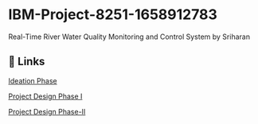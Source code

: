 # IBM-Project-8251-1658912783

Real-Time River Water Quality Monitoring and Control System
by Sriharan 
## 🔗 Links

[Ideation Phase](https://github.com/IBM-EPBL/IBM-Project-8251-1658912783/tree/main/Project_Design_and%20_Planning/Ideation%20Phase)

[Project Design Phase I](https://github.com/IBM-EPBL/IBM-Project-8251-1658912783/tree/main/Project_Design_and%20_Planning/Project%20Design%20Phase%20I)

[Project Design Phase-II](https://github.com/IBM-EPBL/IBM-Project-8251-1658912783/tree/main/Project_Design_and%20_Planning/Project%20Design%20Phase%20II)

